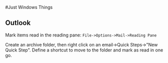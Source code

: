 #Just Windows Things

## Outlook
Mark items read in the reading pane:
```File->Options->Mail->Reading Pane```

Create an archive folder, then right click on an email->Quick Steps->"New Quick Step". Define a shortcut to move to the folder and mark as read in one go.



